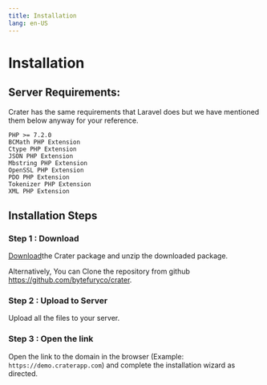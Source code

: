 ```yaml
---
title: Installation
lang: en-US
---
```


# Installation


## Server Requirements:

Crater has the same requirements that Laravel does but we have mentioned them below anyway for your reference.

```
PHP >= 7.2.0
BCMath PHP Extension
Ctype PHP Extension
JSON PHP Extension
Mbstring PHP Extension
OpenSSL PHP Extension
PDO PHP Extension
Tokenizer PHP Extension
XML PHP Extension
```

## Installation Steps

### Step 1 : Download

[Download](https://github.com/bytefuryco/crater/archive/master.zip)the Crater package and unzip the downloaded package.

Alternatively, You can Clone the repository from github <https://github.com/bytefuryco/crater>.

### Step 2 : Upload to Server

Upload all the files to your server.

### Step 3 : Open the link

Open the link to the domain in the browser (Example: `https://demo.craterapp.com`) and complete the installation wizard as directed.
